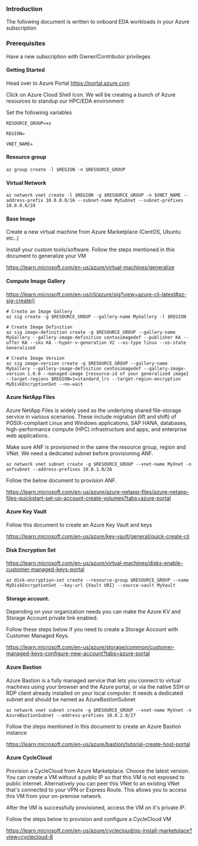 ### Introduction
The following document is written to onboard EDA workloads in your Azure subscription

### Prerequisites
Have a new subscription with Owner/Contributor privileges



#### Getting Started
Head over to Azure Portal https://portal.azure.com

Click on Azure Cloud Shell Icon. 
We will be creating a bunch of Azure resources to standup our HPC/EDA environment

Set the followinig variables

    RESOURCE_GROUP=xx

    REGION=

    VNET_NAME=


#### Resource group
    az group create -l $REGION -n $RESOURCE_GROUP

#### Virtual Network
    az network vnet create -l $REGION -g $RESOURCE_GROUP -n $VNET_NAME --address-prefix 10.0.0.0/16 --subnet-name MySubnet --subnet-prefixes 10.0.0.0/24

#### Base Image
Create a new virtual machine from Azure Marketplace (CentOS, Ubuntu etc..) 

Install your custom tools/software. Follow the steps mentioned in this document to generalize your VM

https://learn.microsoft.com/en-us/azure/virtual-machines/generalize

#### Compute Image Gallery
https://learn.microsoft.com/en-us/cli/azure/sig?view=azure-cli-latest#az-sig-create()

    # Create an Image Gallery
    az sig create -g $RESOURCE_GROUP --gallery-name MyGallery -l $REGION

    # Create Image Definition
    az sig image-definition create -g $RESOURCE_GROUP --gallery-name MyGallery --gallery-image-definition centosimagedef --publisher KA --offer KA --sku KA --hyper-v-generation V2 --os-type linux --os-state Generalized

    # Create Image Version
    az sig image-version create -g $RESOURCE_GROUP --gallery-name MyGallery --gallery-image-definition centosimagedef --gallery-image-version 1.0.0 --managed-image {resource-id of your generalized image} --target-regions $REGION=1=standard_lrs --target-region-encryption MyDiskEncryptionSet --no-wait


#### Azure NetApp Files
Azure NetApp Files is widely used as the underlying shared file-storage service in various scenarios. These include migration (lift and shift) of POSIX-compliant Linux and Windows applications, SAP HANA, databases, high-performance compute (HPC) infrastructure and apps, and enterprise web applications. 

Make sure ANF is provisioned in the same the resource group, region and VNet. We need a dedicated subnet before provisioning ANF. 

    az network vnet subnet create -g $RESOURCE_GROUP --vnet-name MyVnet -n anfsubnet --address-prefixes 10.0.1.0/26

Follow the below document to provision ANF. 

https://learn.microsoft.com/en-us/azure/azure-netapp-files/azure-netapp-files-quickstart-set-up-account-create-volumes?tabs=azure-portal

#### Azure Key Vault
Follow this document to create an Azure Key Vault and keys

https://learn.microsoft.com/en-us/azure/key-vault/general/quick-create-cli

#### Disk Encryption Set

https://learn.microsoft.com/en-us/azure/virtual-machines/disks-enable-customer-managed-keys-portal

    az disk-encryption-set create --resource-group $RESOURCE_GROUP --name MyDiskEncryptionSet --key-url {Vault URI} --source-vault MyVault

#### Storage account. 

Depending on your organization needs you can make the Azure KV and Storage Account private link enabled.

Follow these steps below if you need to create a Storage Account with Customer Managed Keys.

https://learn.microsoft.com/en-us/azure/storage/common/customer-managed-keys-configure-new-account?tabs=azure-portal



#### Azure Bastion
Azure Bastion is a fully managed service that lets you connect to  virtual machines using your browser and the Azure portal, or via the native SSH or RDP client already installed on your local computer. It needs a dedicated subnet and should be named as AzureBastionSubnet

    az network vnet subnet create -g $RESOURCE_GROUP --vnet-name MyVnet -n AzureBastionSubnet --address-prefixes 10.0.2.0/27

Follow the steps mentioned in this document to create an Azure Bastion instance
    
https://learn.microsoft.com/en-us/azure/bastion/tutorial-create-host-portal


#### Azure CycleCloud
Provision a CycleCloud from Azure Marketplace. Choose the latest version.
You can create a VM without a public IP so that this VM is not exposed to public internet. Alternatively you can peer this VNet to an existing VNet that's connected to your VPN or Express Route. This allows you to access this VM from your on-premise network.

After the VM is successfully provisioned, access the VM on it's private IP.

Follow the steps below to provision and configure a CycleCloud VM

https://learn.microsoft.com/en-us/azure/cyclecloud/qs-install-marketplace?view=cyclecloud-8



